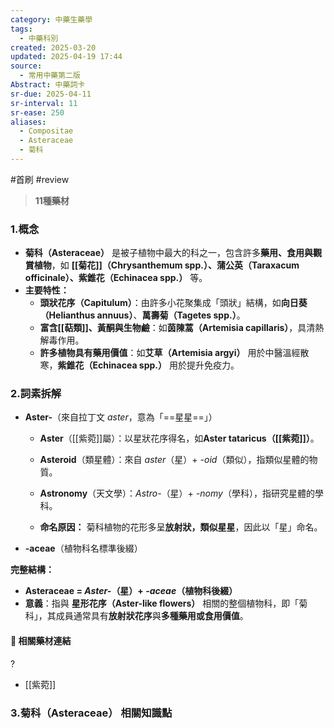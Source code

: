 ```yaml
---
category: 中藥生藥學
tags:
  - 中藥科別
created: 2025-03-20
updated: 2025-04-19 17:44
source:
  - 常用中藥第二版
Abstract: 中藥詞卡
sr-due: 2025-04-11
sr-interval: 11
sr-ease: 250
aliases:
  - Compositae
  - Asteraceae
  - 菊科
---
```

#首刷 #review 
>**11種藥材**
### 1.概念
- **菊科（Asteraceae）** 是被子植物中最大的科之一，包含許多**藥用、食用與觀賞植物**，如 **[[菊花]]（Chrysanthemum spp.）、蒲公英（Taraxacum officinale）、紫錐花（Echinacea spp.）** 等。  
- **主要特性：**  
  - **頭狀花序（Capitulum）**：由許多小花聚集成「頭狀」結構，如**向日葵（Helianthus annuus）**、**萬壽菊（Tagetes spp.）**。  
  - **富含[[萜類]]、黃酮與生物鹼**：如**茵陳蒿（Artemisia capillaris）**，具清熱解毒作用。  
  - **許多植物具有藥用價值**：如**艾草（Artemisia argyi）** 用於中醫溫經散寒，**紫錐花（Echinacea spp.）** 用於提升免疫力。  

### 2.詞素拆解
- **Aster-**（來自拉丁文 *aster*，意為「==星星==」）  
  - **Aster**（[[紫菀]]屬）：以星狀花序得名，如**Aster tataricus（[[紫菀]]）**。   
    
  - **Asteroid**（類星體）：來自 *aster*（星）+ *-oid*（類似），指類似星體的物質。  
  - **Astronomy**（天文學）：*Astro-*（星）+ *-nomy*（學科），指研究星體的學科。  
  - **命名原因：** 菊科植物的花形多呈**放射狀，類似星星**，因此以「星」命名。  

- **-aceae**（植物科名標準後綴）  

**完整結構：**
- **Asteraceae = *Aster-*（星）+ *-aceae*（植物科後綴）**  
- **意義**：指與 **星形花序（Aster-like flowers）** 相關的整個植物科，即「菊科」，其成員通常具有**放射狀花序**與**多種藥用或食用價值**。  

#### 📌 相關藥材連結
?
- [[紫菀]] 

### 3.菊科（Asteraceae） 相關知識點 <!--SR:!2025-04-01,4,270-->





